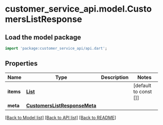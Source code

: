 # customer_service_api.model.CustomersListResponse

## Load the model package
```dart
import 'package:customer_service_api/api.dart';
```

## Properties
Name | Type | Description | Notes
------------ | ------------- | ------------- | -------------
**items** | [**List<CustomersListResponseItemsInner>**](CustomersListResponseItemsInner.md) |  | [default to const []]
**meta** | [**CustomersListResponseMeta**](CustomersListResponseMeta.md) |  | 

[[Back to Model list]](../README.md#documentation-for-models) [[Back to API list]](../README.md#documentation-for-api-endpoints) [[Back to README]](../README.md)


